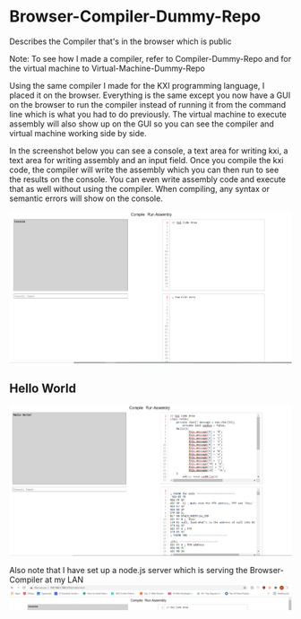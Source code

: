 # Browser-Compiler-Dummy-Repo
Describes the Compiler that's in the browser which is public

Note: To see how I made a compiler, refer to Compiler-Dummy-Repo and for the virtual machine to Virtual-Machine-Dummy-Repo

Using the same compiler I made for the KXI programming language, I placed it on the browser. Everything is the same except you now have a GUI on the browser to run the compiler instead of running it from the command line which is what you had to do previously. The virtual machine to execute assembly will also show up on the GUI so you can see the compiler and virtual machine working side by side.

In the screenshot below you can see a console, a text area for writing kxi, a text area for writing assembly and an input field. Once you compile the kxi code, the compiler will write the assembly which you can then run to see the results on the console. You can even write assembly code and execute that as well without using the compiler. When compiling, any syntax or semantic errors will show on the console.

![GitHub Logo](Screenshot1.PNG)

## Hello World
![GitHub Logo](Screenshot2.PNG)

Also note that I have set up a node.js server which is serving the Browser-Compiler at my LAN
![GitHub Logo](Screenshot3.PNG)
